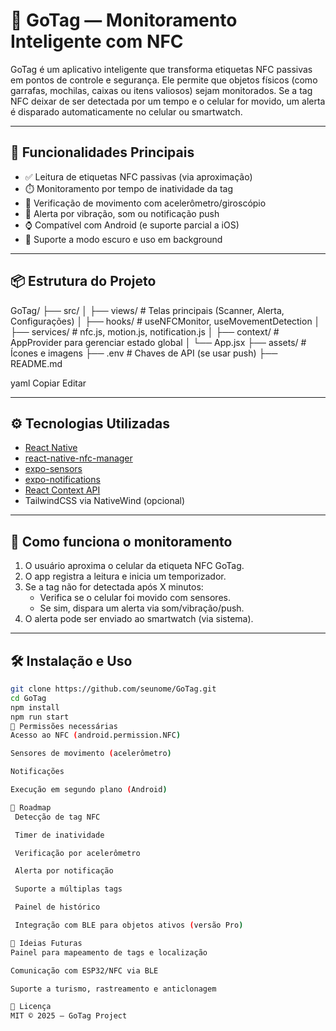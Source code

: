 # 📱 GoTag — Monitoramento Inteligente com NFC

GoTag é um aplicativo inteligente que transforma etiquetas NFC passivas em pontos de controle e segurança. Ele permite que objetos físicos (como garrafas, mochilas, caixas ou itens valiosos) sejam monitorados. Se a tag NFC deixar de ser detectada por um tempo e o celular for movido, um alerta é disparado automaticamente no celular ou smartwatch.

---

## 🚀 Funcionalidades Principais

- ✅ Leitura de etiquetas NFC passivas (via aproximação)
- ⏱️ Monitoramento por tempo de inatividade da tag
- 📡 Verificação de movimento com acelerômetro/giroscópio
- 🔔 Alerta por vibração, som ou notificação push
- ⌚ Compatível com Android (e suporte parcial a iOS)
- 🌙 Suporte a modo escuro e uso em background

---

## 📦 Estrutura do Projeto

GoTag/
├── src/
│ ├── views/ # Telas principais (Scanner, Alerta, Configurações)
│ ├── hooks/ # useNFCMonitor, useMovementDetection
│ ├── services/ # nfc.js, motion.js, notification.js
│ ├── context/ # AppProvider para gerenciar estado global
│ └── App.jsx
├── assets/ # Ícones e imagens
├── .env # Chaves de API (se usar push)
├── README.md

yaml
Copiar
Editar

---

## ⚙️ Tecnologias Utilizadas

- [React Native](https://reactnative.dev/)
- [react-native-nfc-manager](https://github.com/whitedogg13/react-native-nfc-manager)
- [expo-sensors](https://docs.expo.dev/versions/latest/sdk/accelerometer/)
- [expo-notifications](https://docs.expo.dev/versions/latest/sdk/notifications/)
- [React Context API](https://reactjs.org/docs/context.html)
- TailwindCSS via NativeWind (opcional)

---

## 🧪 Como funciona o monitoramento

1. O usuário aproxima o celular da etiqueta NFC GoTag.
2. O app registra a leitura e inicia um temporizador.
3. Se a tag não for detectada após X minutos:
   - Verifica se o celular foi movido com sensores.
   - Se sim, dispara um alerta via som/vibração/push.
4. O alerta pode ser enviado ao smartwatch (via sistema).

---

## 🛠️ Instalação e Uso

```bash
git clone https://github.com/seunome/GoTag.git
cd GoTag
npm install
npm run start
📲 Permissões necessárias
Acesso ao NFC (android.permission.NFC)

Sensores de movimento (acelerômetro)

Notificações

Execução em segundo plano (Android)

📌 Roadmap
 Detecção de tag NFC

 Timer de inatividade

 Verificação por acelerômetro

 Alerta por notificação

 Suporte a múltiplas tags

 Painel de histórico

 Integração com BLE para objetos ativos (versão Pro)

🧠 Ideias Futuras
Painel para mapeamento de tags e localização

Comunicação com ESP32/NFC via BLE

Suporte a turismo, rastreamento e anticlonagem

📄 Licença
MIT © 2025 – GoTag Project
